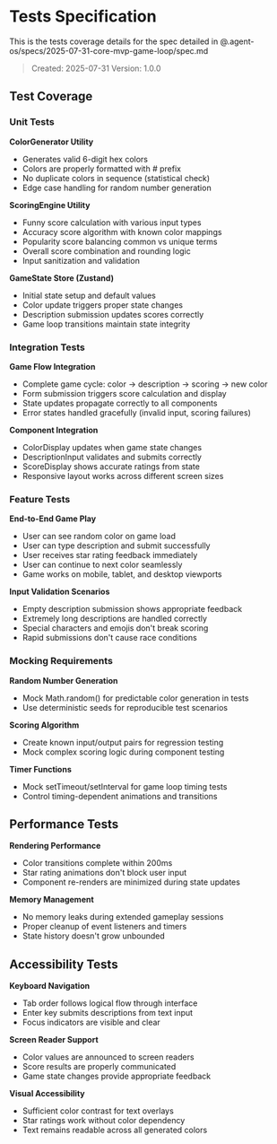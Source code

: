 # Tests Specification

This is the tests coverage details for the spec detailed in @.agent-os/specs/2025-07-31-core-mvp-game-loop/spec.md

> Created: 2025-07-31
> Version: 1.0.0

## Test Coverage

### Unit Tests

**ColorGenerator Utility**
- Generates valid 6-digit hex colors
- Colors are properly formatted with # prefix
- No duplicate colors in sequence (statistical check)
- Edge case handling for random number generation

**ScoringEngine Utility**
- Funny score calculation with various input types
- Accuracy score algorithm with known color mappings
- Popularity score balancing common vs unique terms
- Overall score combination and rounding logic
- Input sanitization and validation

**GameState Store (Zustand)**
- Initial state setup and default values
- Color update triggers proper state changes
- Description submission updates scores correctly
- Game loop transitions maintain state integrity

### Integration Tests

**Game Flow Integration**
- Complete game cycle: color → description → scoring → new color
- Form submission triggers score calculation and display
- State updates propagate correctly to all components
- Error states handled gracefully (invalid input, scoring failures)

**Component Integration**
- ColorDisplay updates when game state changes
- DescriptionInput validates and submits correctly
- ScoreDisplay shows accurate ratings from state
- Responsive layout works across different screen sizes

### Feature Tests

**End-to-End Game Play**
- User can see random color on game load
- User can type description and submit successfully
- User receives star rating feedback immediately
- User can continue to next color seamlessly
- Game works on mobile, tablet, and desktop viewports

**Input Validation Scenarios**
- Empty description submission shows appropriate feedback
- Extremely long descriptions are handled correctly
- Special characters and emojis don't break scoring
- Rapid submissions don't cause race conditions

### Mocking Requirements

**Random Number Generation**
- Mock Math.random() for predictable color generation in tests
- Use deterministic seeds for reproducible test scenarios

**Scoring Algorithm**
- Create known input/output pairs for regression testing
- Mock complex scoring logic during component testing

**Timer Functions**
- Mock setTimeout/setInterval for game loop timing tests
- Control timing-dependent animations and transitions

## Performance Tests

**Rendering Performance**
- Color transitions complete within 200ms
- Star rating animations don't block user input
- Component re-renders are minimized during state updates

**Memory Management**
- No memory leaks during extended gameplay sessions
- Proper cleanup of event listeners and timers
- State history doesn't grow unbounded

## Accessibility Tests

**Keyboard Navigation**
- Tab order follows logical flow through interface
- Enter key submits descriptions from text input
- Focus indicators are visible and clear

**Screen Reader Support**
- Color values are announced to screen readers
- Score results are properly communicated
- Game state changes provide appropriate feedback

**Visual Accessibility**
- Sufficient color contrast for text overlays
- Star ratings work without color dependency
- Text remains readable across all generated colors